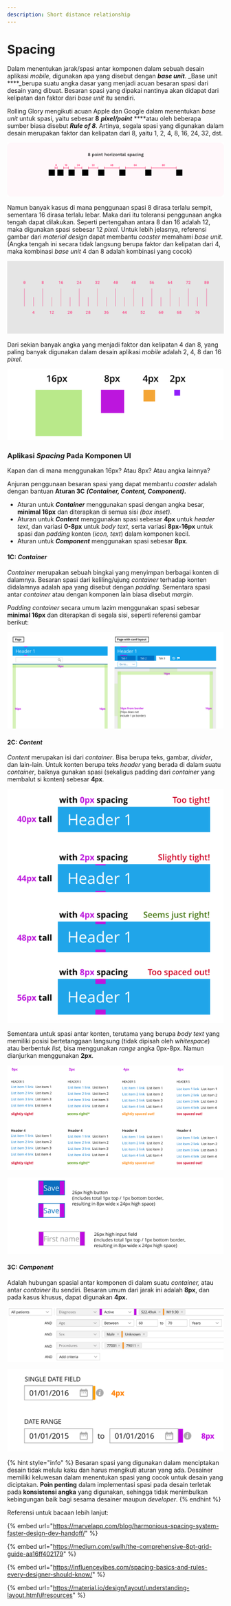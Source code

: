 ```yaml
---
description: Short distance relationship
---
```


# Spacing

Dalam menentukan jarak/spasi antar komponen dalam sebuah desain aplikasi _mobile_, digunakan apa yang disebut dengan _**base unit**_. _Base unit ****_berupa suatu angka dasar yang menjadi acuan besaran spasi dari desain yang dibuat. Besaran spasi yang dipakai nantinya akan didapat dari kelipatan dan faktor dari _base unit_ itu sendiri. 

Rolling Glory mengikuti acuan Apple dan Google dalam menentukan _base unit_ untuk spasi, yaitu sebesar **8** _**pixel/point**_ ****atau oleh beberapa sumber biasa disebut _**Rule of 8**_. Artinya, segala spasi yang digunakan dalam desain merupakan faktor dan kelipatan dari 8, yaitu 1, 2, 4, 8, 16, 24, 32, dst.

![Rule of 8](../../../.gitbook/assets/image%20%2834%29.png)

Namun banyak kasus di mana penggunaan spasi 8 dirasa terlalu sempit, sementara 16 dirasa terlalu lebar. Maka dari itu toleransi penggunaan angka tengah dapat dilakukan. Seperti pertengahan antara 8 dan 16 adalah 12, maka digunakan spasi sebesar 12 _pixel_. Untuk lebih jelasnya, referensi gambar dari _material design_ dapat membantu _coaster_ memahami _base unit_. \(Angka tengah ini secara tidak langsung berupa faktor dan kelipatan dari 4, maka kombinasi _base unit_ 4 dan 8 adalah kombinasi yang cocok\)

![Base unit 4 dan 8 dp pada Material Design](../../../.gitbook/assets/image%20%2832%29.png)

Dari sekian banyak angka yang menjadi faktor dan kelipatan 4 dan 8, yang paling banyak digunakan dalam desain aplikasi _mobile_ adalah 2, 4, 8 dan 16 _pixel_.

![Most used spatial system in mobile app UI design](../../../.gitbook/assets/image%20%2831%29.png)

### Aplikasi _Spacing_ Pada Komponen UI

Kapan dan di mana menggunakan 16px? Atau 8px? Atau angka lainnya? 

Anjuran penggunaan besaran spasi yang dapat membantu _coaster_ adalah dengan bantuan **Aturan 3C** _**\(Container, Content, Component\)**_**.**

* Aturan untuk _**Container**_ menggunakan spasi dengan angka besar, **minimal 16px** dan diterapkan di semua sisi _\(box inset\)_.
* Aturan untuk _**Content**_ menggunakan spasi sebesar **4px** untuk _header text_, dan variasi **0-8px** untuk _body text_, serta variasi **8px-16px** untuk spasi dan _padding_ konten \(_icon, text_\) dalam komponen kecil.
* Aturan untuk _**Component**_ menggunakan spasi sebesar **8px**.

#### 1C: _Container_

_Container_ merupakan sebuah bingkai yang menyimpan berbagai konten di dalamnya. Besaran spasi dari keliling/ujung _container_ terhadap konten didalamnya adalah apa yang disebut dengan _padding_. Sementara spasi antar _container_ atau dengan komponen lain biasa disebut _margin_.

_Padding_ _container_ secara umum lazim menggunakan spasi sebesar **minimal 16px** dan diterapkan di segala sisi, seperti referensi gambar berikut:

![16px padding for containers](../../../.gitbook/assets/image%20%286%29.png)

#### 2C: _Content_

_Content_ merupakan isi dari _container_. Bisa berupa teks, gambar, _divider_, dan lain-lain. Untuk konten berupa teks _header_ yang berada di dalam suatu _container_, baiknya gunakan spasi \(sekaligus padding dari _container_ yang membalut si konten\) sebesar **4px**.

![Spasi konten header terhadap container](../../../.gitbook/assets/image%20%2814%29.png)

Sementara untuk spasi antar konten, terutama yang berupa _body text_ yang memiliki posisi bertetanggaan langsung \(tidak dipisah oleh _whitespace_\) atau berbentuk _list_, bisa menggunakan _range_ angka 0px-8px. Namun dianjurkan menggunakan **2px**.

![Spasi body text](../../../.gitbook/assets/image%20%2815%29.png)

![Padding konten dalam komponen lepas yang berukuran kecil \(seperti button\)](../../../.gitbook/assets/image%20%289%29.png)

#### 3C: _Component_

Adalah hubungan spasial antar komponen di dalam suatu _container,_ atau antar _container_ itu sendiri. Besaran umum dari jarak ini adalah **8px**, dan pada kasus khusus, dapat digunakan **4px.**

![Spasi antar komponen. Ungu: 8px, oranye: 4px](../../../.gitbook/assets/image%20%2839%29.png)

![Spasi antar komponen](../../../.gitbook/assets/image%20%2830%29.png)

{% hint style="info" %}
Besaran spasi yang digunakan dalam menciptakan desain tidak melulu kaku dan harus mengikuti aturan yang ada. Desainer memiliki keluwesan dalam menentukan spasi yang cocok untuk desain yang diciptakan. **Poin penting** dalam implementasi spasi pada desain terletak pada **konsistensi angka** yang digunakan, sehingga tidak menimbulkan kebingungan baik bagi sesama desainer maupun _developer_.
{% endhint %}





Referensi untuk bacaan lebih lanjut:

{% embed url="https://marvelapp.com/blog/harmonious-spacing-system-faster-design-dev-handoff/" %}

{% embed url="https://medium.com/swlh/the-comprehensive-8pt-grid-guide-aa16ff402179" %}

{% embed url="https://influencevibes.com/spacing-basics-and-rules-every-designer-should-know/" %}

{% embed url="https://material.io/design/layout/understanding-layout.html\#resources" %}

